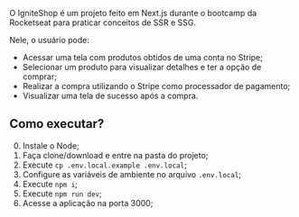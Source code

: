 O IgniteShop é um projeto feito em Next.js durante o bootcamp da Rocketseat para praticar conceitos de SSR e SSG. 

Nele, o usuário pode:

- Acessar uma tela com produtos obtidos de uma conta no Stripe;
- Selecionar um produto para visualizar detalhes e ter a opção de comprar;
- Realizar a compra utilizando o Stripe como processador de pagamento;
- Visualizar uma tela de sucesso após a compra.

## Como executar?

0. Instale o Node;
1. Faça clone/download e entre na pasta do projeto;
2. Execute `cp .env.local.example .env.local`;
3. Configure as variáveis de ambiente no arquivo `.env.local`;
4. Execute `npm i`;
5. Execute `npm run dev`;
6. Acesse a aplicação na porta 3000;